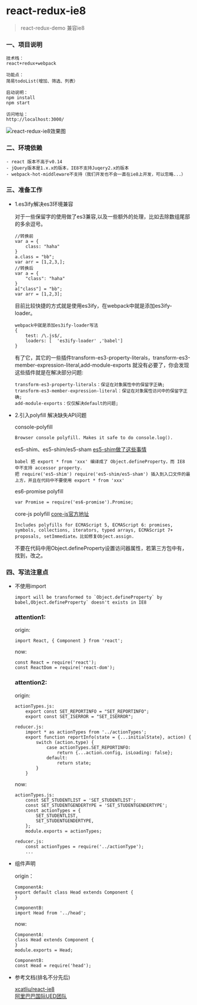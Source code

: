 # react-redux-ie8

> react-redux-demo 兼容ie8

### 一、项目说明
	
	技术栈：
	react+redux+webpack
	
	功能点：
	简易todoList(增加、筛选、列表）
	
	启动说明：
	npm install
	npm start
	
	访问地址：
	http://localhost:3000/
	
![react-redux-ie8效果图](http://upload-images.jianshu.io/upload_images/712523-4e25af241e225add.png?imageMogr2/auto-orient/strip%7CimageView2/2/w/1240)
	
### 二、环境依赖
	
	- react 版本不高于v0.14
	- jQuery版本是1.x.x的版本，IE8不支持Juqery2.x的版本
	- webpack-hot-middleware不支持（我们开发也不会一直在ie8上开发，可以忽略...）

### 三、准备工作

- 1.es3ify解决es3环境兼容

	对于一些保留字的使用做了es3兼容,以及一些额外的处理，比如去除数组尾部的多余逗号。
	
	```
	//转换前
	var a = {
    	class: "haha"
	}
	a.class = "bb";
	var arr = [1,2,3,];
	//转换后
	var a = {
    	"class": "haha"
	}
	a["class"] = "bb";
	var arr = [1,2,3];
	```
	
	目前比较快捷的方式就是使用es3ify，在webpack中就是添加es3ify-loader。
	
	```
	webpack中就是添加es3ify-loader写法
	{
        test: /\.js$/,
        loaders: [  'es3ify-loader' ,'babel']
    }
	```
	
	有了它，其它的一些插件transform-es3-property-literals，transform-es3-member-expression-literal,add-module-exports 就没有必要了，你会发现这些插件就是在解决部分问题:
	
	```
	transform-es3-property-literals：保证在对象属性中的保留字正确;
	transform-es3-member-expression-literal：保证在对象属性访问中的保留字正确;
	add-module-exports：仅仅解决default的问题;
	```
	
- 2.引入polyfill 解决缺失API问题
	
	console-polyfill
	
	```
	Browser console polyfill. Makes it safe to do console.log().
	```
	
	es5-shim、es5-shim/es5-sham [es5-shim做了这些事情](https://github.com/es-shims/es5-shim)
	
	```
	babel 把 export * from 'xxx' 编译成了 Object.defineProperty，而 IE8 中不支持 accessor property.
	把 require('es5-shim') require('es5-shim/es5-sham') 插入到入口文件的最上方，并且在代码中不要使用 export * from 'xxx'
	```
	
	es6-promise polyfill
	
	```
	var Promise = require('es6-promise').Promise;
	```
	
	core-js polyfill [core-js官方地址](https://github.com/zloirock/core-js)
	
	```
	Includes polyfills for ECMAScript 5, ECMAScript 6: promises, symbols, collections, iterators, typed arrays, ECMAScript 7+ proposals, setImmediate。比如修复Object.assign.
	```

	不要在代码中用Object.defineProperty设置访问器属性，若第三方包中有，找到，改之。

### 四、写法注意点

- 不使用import 

	```
	import will be transformed to `Object.defineProperty` by babel,Object.defineProperty` doesn't exists in IE8
	```
	
	### attention1:
	
	origin:	
	
	```
	import React, { Component } from 'react';
	```
	
	now:
	
	```
	const React = require('react');
	const ReactDom = require('react-dom');
	```

	### attention2:
	
	origin:	
	
	```
	actionTypes.js:
		export const SET_REPORTINFO = "SET_REPORTINFO";
		export const SET_ISERROR = "SET_ISERROR";
	
	reducer.js:
		import * as actionTypes from '../actionTypes';
		export function reportInfo(state = {...initialState}, action) {
			switch (action.type) {
				case actionTypes.SET_REPORTINFO:
					return {...action.config, isLoading: false};
				default:
					return state;
			}
		}
	```
	
	now:
	
	```
	actionTypes.js:
		const SET_STUDENTLIST = 'SET_STUDENTLIST';
		const SET_STUDENTGENDERTYPE = 'SET_STUDENTGENDERTYPE';
		const actionTypes = {
  			SET_STUDENTLIST,
  			SET_STUDENTGENDERTYPE,
		};
		module.exports = actionTypes;
	
	reducer.js:
		const actionTypes = require('../actionType');
		...
	```
	
- 组件声明

	origin：
	
	```
	ComponentA:
	export default class Head extends Component {
	}
	
	ComponentB:
	import Head from '../head';
	```
	
	now:
	
	```
	ComponentA:
	class Head extends Component {
	}
	module.exports = Head;
	
	ComponentB:
	const Head = require('head');
	```
	
	
- 参考文档(排名不分先后)

	[xcatliu/react-ie8](https://github.com/xcatliu/react-ie8) <br />
	[阿里巴巴国际UED团队](http://www.aliued.com/?p=3240)	
	



